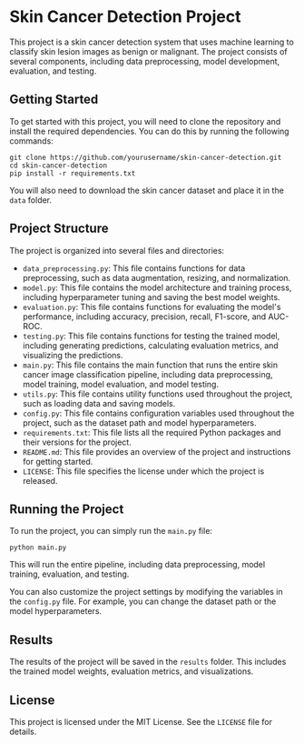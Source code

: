 # Skin Cancer Detection Project

This project is a skin cancer detection system that uses machine learning to classify skin lesion images as benign or malignant. The project consists of several components, including data preprocessing, model development, evaluation, and testing.

## Getting Started

To get started with this project, you will need to clone the repository and install the required dependencies. You can do this by running the following commands:

```
git clone https://github.com/yourusername/skin-cancer-detection.git
cd skin-cancer-detection
pip install -r requirements.txt
```

You will also need to download the skin cancer dataset and place it in the `data` folder.

## Project Structure

The project is organized into several files and directories:

- `data_preprocessing.py`: This file contains functions for data preprocessing, such as data augmentation, resizing, and normalization.
- `model.py`: This file contains the model architecture and training process, including hyperparameter tuning and saving the best model weights.
- `evaluation.py`: This file contains functions for evaluating the model's performance, including accuracy, precision, recall, F1-score, and AUC-ROC.
- `testing.py`: This file contains functions for testing the trained model, including generating predictions, calculating evaluation metrics, and visualizing the predictions.
- `main.py`: This file contains the main function that runs the entire skin cancer image classification pipeline, including data preprocessing, model training, model evaluation, and model testing.
- `utils.py`: This file contains utility functions used throughout the project, such as loading data and saving models.
- `config.py`: This file contains configuration variables used throughout the project, such as the dataset path and model hyperparameters.
- `requirements.txt`: This file lists all the required Python packages and their versions for the project.
- `README.md`: This file provides an overview of the project and instructions for getting started.
- `LICENSE`: This file specifies the license under which the project is released.

## Running the Project

To run the project, you can simply run the `main.py` file:

```
python main.py
```

This will run the entire pipeline, including data preprocessing, model training, evaluation, and testing.

You can also customize the project settings by modifying the variables in the `config.py` file. For example, you can change the dataset path or the model hyperparameters.

## Results

The results of the project will be saved in the `results` folder. This includes the trained model weights, evaluation metrics, and visualizations.

## License

This project is licensed under the MIT License. See the `LICENSE` file for details.

